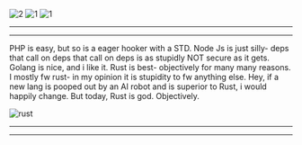 


![2](https://github.com/user-attachments/assets/da346cb4-458a-4803-8e4a-bca0c5842cfc)
![1](https://github.com/user-attachments/assets/2328cde6-b47f-4efc-978b-9c331dfefb94)
![1](https://github.com/user-attachments/assets/3695a732-502d-408d-865e-ebdcff7c9216)


-----------------------------------------------------------
-----------------------------------------------------------

PHP is easy, but so is a eager hooker with a STD. Node Js is just silly- deps that call on deps that call on deps is as stupidly NOT secure as it gets. Golang is nice, and 
i like it. Rust is best- objectively for many many reasons. I mostly fw rust- in my opinion it is stupidity to fw anything else. Hey, if a new lang is pooped out
by an AI robot and is superior to Rust, i would happily change. But today, Rust is god. Objectively. 


![rust](https://github.com/user-attachments/assets/4788eba0-1db7-4dc9-a675-a8478e0c9e10)


-----------------------------------------------------------
-----------------------------------------------------------

